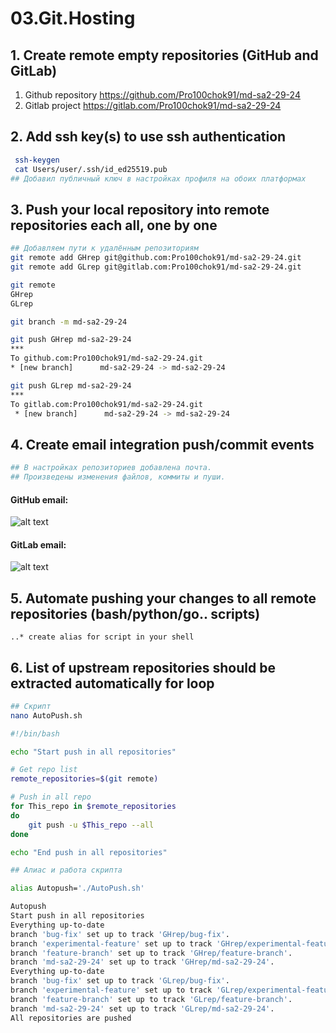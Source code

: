 # 03.Git.Hosting

## 1. Create remote empty repositories (GitHub and GitLab)

1. Github repository https://github.com/Pro100chok91/md-sa2-29-24
2. Gitlab project https://gitlab.com/Pro100chok91/md-sa2-29-24

## 2. Add ssh key(s) to use ssh authentication

```bash
 ssh-keygen
 cat Users/user/.ssh/id_ed25519.pub
## Добавил публичный ключ в настройках профиля на обоих платформах
```

## 3. Push your local repository into remote repositories each all, one by one

```bash
## Добавляем пути к удалённым репозиториям
git remote add GHrep git@github.com:Pro100chok91/md-sa2-29-24.git
git remote add GLrep git@gitlab.com:Pro100chok91/md-sa2-29-24.git

git remote
GHrep
GLrep

git branch -m md-sa2-29-24

git push GHrep md-sa2-29-24
***
To github.com:Pro100chok91/md-sa2-29-24.git
* [new branch]      md-sa2-29-24 -> md-sa2-29-24

git push GLrep md-sa2-29-24
***
To gitlab.com:Pro100chok91/md-sa2-29-24.git
 * [new branch]      md-sa2-29-24 -> md-sa2-29-24


```

## 4. Create email integration push/commit events

```bash
## В настройках репозиториев добавлена почта.
## Произведены изменения файлов, коммиты и пуши.
```
#### GitHub email:  
![alt text](https://github.com/Pro100chok91/sa.it-academy.by/blob/md-sa2-29-24/Kirill_Fadeev/03.Git.Hosting/img/2.jpg "GitHub email")

#### GitLab email:  
![alt text](https://github.com/Pro100chok91/sa.it-academy.by/blob/md-sa2-29-24/Kirill_Fadeev/03.Git.Hosting/img/3.jpg "GitLab email")

## 5. Automate pushing your changes to all remote repositories (bash/python/go.. scripts)
    ..* create alias for script in your shell
## 6. List of upstream repositories should be extracted automatically for loop

```bash
## Скрипт
nano AutoPush.sh

#!/bin/bash

echo "Start push in all repositories"

# Get repo list
remote_repositories=$(git remote)

# Push in all repo
for This_repo in $remote_repositories
do
    git push -u $This_repo --all
done

echo "End push in all repositories"
```

```bash
## Алиас и работа скрипта

alias Autopush='./AutoPush.sh'

Autopush
Start push in all repositories
Everything up-to-date
branch 'bug-fix' set up to track 'GHrep/bug-fix'.
branch 'experimental-feature' set up to track 'GHrep/experimental-feature'.
branch 'feature-branch' set up to track 'GHrep/feature-branch'.
branch 'md-sa2-29-24' set up to track 'GHrep/md-sa2-29-24'.
Everything up-to-date
branch 'bug-fix' set up to track 'GLrep/bug-fix'.
branch 'experimental-feature' set up to track 'GLrep/experimental-feature'.
branch 'feature-branch' set up to track 'GLrep/feature-branch'.
branch 'md-sa2-29-24' set up to track 'GLrep/md-sa2-29-24'.
All repositories are pushed

```
